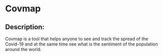 # Covmap

## Description:

Covmap is a tool that helps anyone to see and track the spread of the Covid-19 and at the same time see what is the sentiment
of the population around the world.

